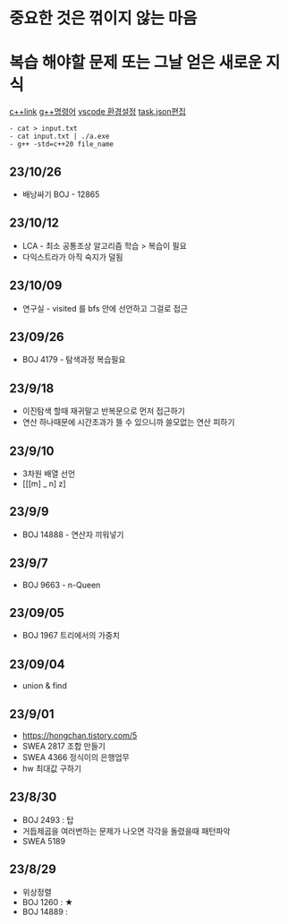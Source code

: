 # 중요한 것은 꺾이지 않는 마음
# 복습 해야할 문제 또는 그날 얻은 새로운 지식
[c++link](https://en.cppreference.com/w/)
[g++명령어](https://seamless.tistory.com/2)
[vscode 환경설정](https://jm4488.tistory.com/73)
[task.json편집](https://80000coding.oopy.io/93593d7e-617f-412e-9615-8051bd16104f)
```
- cat > input.txt
- cat input.txt | ./a.exe
- g++ -std=c++20 file_name
```

## 23/10/26
- 배낭싸기 BOJ - 12865
## 23/10/12
- LCA - 최소 공통조상 알고리즘 학습 > 복습이 필요
- 다익스트라가 아직 숙지가 덜됨

## 23/10/09
- 연구실 - visited 를 bfs 안에 선언하고 그걸로 접근

## 23/09/26
- BOJ 4179 - 탐색과정 복습필요

## 23/9/18
- 이진탐색 할때 재귀말고 반복문으로 먼저 접근하기
- 연산 하나때문에 시간초과가 뜰 수 있으니까 쓸모없는 연산 피하기

## 23/9/10
- 3차원 배열 선언
- [[[m] _ n]  z]

## 23/9/9
- BOJ 14888 - 연산자 끼워넣기

## 23/9/7
- BOJ 9663 - n-Queen

## 23/09/05
- BOJ 1967 트리에서의 가중치

## 23/09/04
- union & find

## 23/9/01
- https://hongchan.tistory.com/5
- SWEA 2817 조합 만들기
- SWEA 4366 정식이의 은행업무
- hw 최대값 구하기

## 23/8/30
- BOJ 2493 : 탑
- 거듭제곱을 여러번하는 문제가 나오면 각각을 돌렸을때 패턴파악
- SWEA 5189
## 23/8/29
- 위상정렬
- BOJ 1260 : ★
- BOJ 14889 :
